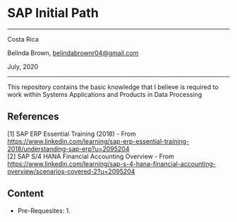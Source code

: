 # SAP Initial Path
----------

Costa Rica

Belinda Brown, belindabrownr04@gmail.com

July, 2020

----------

This repository contains the basic knowledge that I believe is required to work within Systems Applications and Products in Data Processing

## References 
[1] SAP ERP Essential Training (2018) - From https://www.linkedin.com/learning/sap-erp-essential-training-2018/understanding-sap-erp?u=2095204 <br/>
[2] SAP S/4 HANA Financial Accounting Overview - From https://www.linkedin.com/learning/sap-s-4-hana-financial-accounting-overview/scenarios-covered-2?u=2095204

## Content 
- Pre-Requesites:
  1. 


